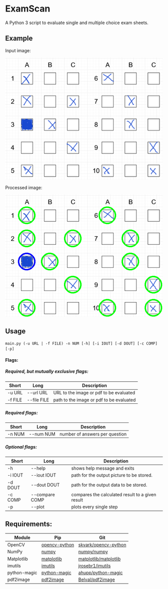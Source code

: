 # ExamScan
A Python 3 script to evaluate single and multiple choice exam sheets.

## Example

Input image:

![Example Image](/example/test.png)

Processed image:

![Processed Image](/example/test_eval.png)

## Usage

`main.py (-u URL | -f FILE) -n NUM [-h] [-i IOUT] [-d DOUT] [-c COMP] [-p]`

#### Flags:
##### Required, but mutually exclusive flags:
| Short | Long | Description |
| -- | -- | -- |
| -u URL | --url URL | URL to the image or pdf to be evaluated |
| -f FILE | --file FILE | path to the image or pdf to be evaluated |

##### Required flags:
| Short | Long | Description |
| -- | -- | -- |
| -n NUM | --num NUM | number of answers per question |

##### Optional flags:
| Short | Long | Description |
| -- | -- | -- |
|-h | --help | shows help message and exits |
| -i IOUT | --iout IOUT | path for the output picture to be stored. |
| -d DOUT | --dout DOUT | path for the output data to be stored. |
| -c COMP | --compare COMP | compares the calculated result to a given result |
| -p | --plot | plots every single step |

## Requirements:
| Module | Pip | Git |
| -- | -- | -- |
| OpenCV | [opencv-python](https://pypi.org/project/opencv-python/) | [skvark/opencv-python](https://github.com/skvark/opencv-python) |
| NumPy | [numpy](https://pypi.org/project/numpy/) | [numpy/numpy](https://github.com/numpy/numpy) |
| Matplotlib | [matplotlib](https://pypi.org/project/matplotlib/) | [matplotlib/matplotlib](https://github.com/matplotlib/matplotlib) |
| imutils | [imutils](https://pypi.org/project/imutils/) | [jrosebr1/imutils](https://github.com/jrosebr1/imutils) |
| python-magic | [python-magic](https://pypi.org/project/python-magic/) | [ahupp/python-magic](https://github.com/ahupp/python-magic) |
| pdf2image | [pdf2image](https://pypi.org/project/pdf2image/) | [Belval/pdf2image](https://github.com/Belval/pdf2image) | 